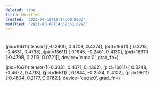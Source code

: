 ```yaml
---
deleted: true
title: Untitled
created: '2021-04-18T18:14:00.863Z'
modified: '2021-08-08T14:52:51.626Z'
---
```


# 

(pid=16611) tensor([[-0.2900,  0.4708,  0.4374],
(pid=16611)         [ 0.3213, -0.4631,  0.4738],
(pid=16611)         [ 0.1845, -0.2461,  0.4130],
(pid=16611)         [-0.4798,  0.2113,  0.0721]], device='cuda:0', grad_fn=<SliceBackward>)


(pid=16611) tensor([[-0.3031,  0.4671,  0.4362],
(pid=16611)         [ 0.3248, -0.4672,  0.4713],
(pid=16611)         [ 0.1844, -0.2534,  0.4102],
(pid=16611)         [-0.4804,  0.2177,  0.0762]], device='cuda:0', grad_fn=<SliceBackward>)

